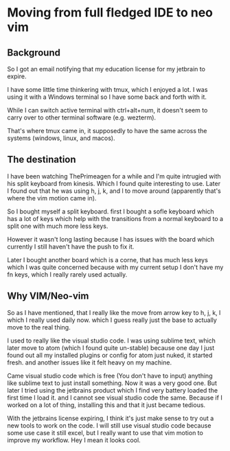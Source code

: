 # Moving from full fledged IDE to neo vim

## Background

So I got an email notifying that my education license for my jetbrain to expire.

I have some little time thinkering with tmux, which I enjoyed a lot. I was using it with a Windows terminal so I have some back and forth with it.

While I can switch active terminal with ctrl+alt+num, it doesn't seem to carry over to other terminal software (e.g. wezterm).

That's where tmux came in, it supposedly to have the same across the systems (windows, linux, and macos).

## The destination

I have been watching ThePrimeagen for a while and I'm quite intrugied with his split keyboard from kinesis. Which I found quite interesting to use. Later I found out that he was using h, j, k, and l to move around (apparently that's where the vim motion came in).

So I bought myself a split keyboard. first I bought a sofle keyboard which has a lot of keys which help with the transitions from a normal keyboard to a split one with much more less keys.

However it wasn't long lasting because I has issues with the board which currently I still haven't have the push to fix it.

Later I bought another board which is a corne, that has much less keys which I was quite concerned because with my current setup I don't have my fn keys, which I really rarely used actually.

## Why VIM/Neo-vim

So as I have mentioned, that I really like the move from arrow key to h, j, k, l which I really used daily now. which I guess really just the base to actually move to the real thing.

I used to really like the visual studio code. I was using sublime text, which later move to atom (which I found quite un-stable) because one day I just found out all my installed plugins or config for atom just nuked, it started fresh. and another issues like it felt heavy on my machine. 

Came visual studio code which is free (You don't have to input) anything like sublime text to just install something. Now it was a very good one. But later I tried using the jetbrains product which I find very battery loaded the first time I load it. and I cannot see visual studio code the same. Because if I worked on a lot of thing, installing this and that it just became tedious.

With the jetbrains license expiring, I think it's just make sense to try out a new tools to work on the code. I will still use visual studio code because some use case it still excel, but I really want to use that vim motion to improve my workflow. Hey I mean it looks cool.
